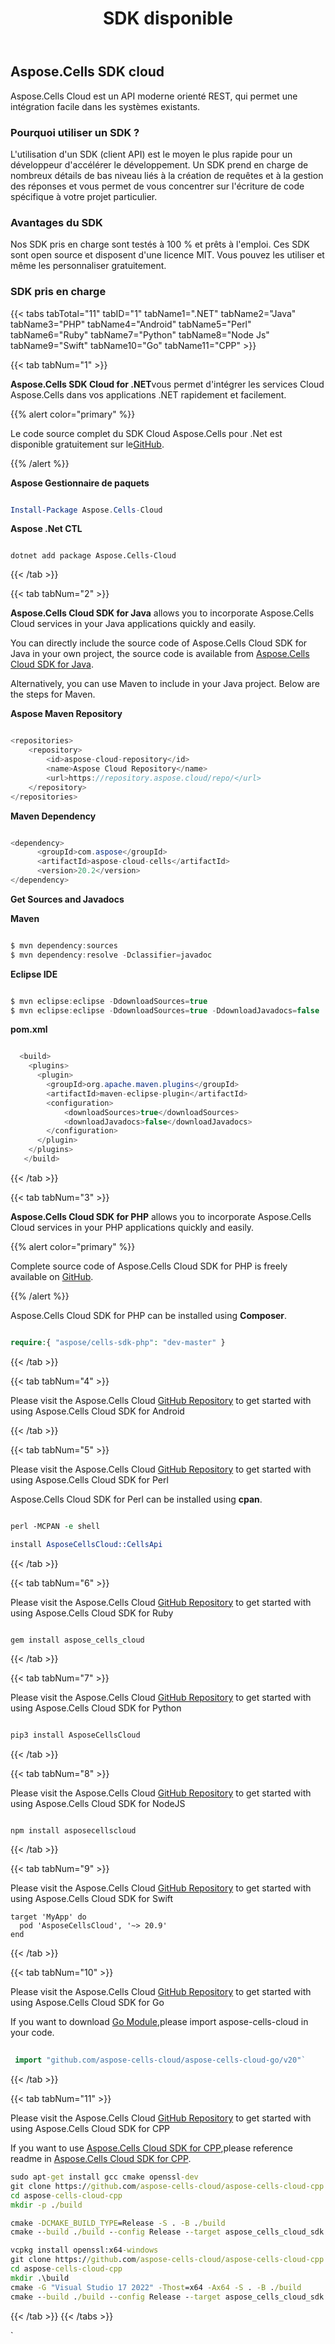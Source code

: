 ﻿---
title: SDK disponible
second_title: Aspose.Cells Cloud Documen
type: docs
url: /fr/available-sdks/
description: Aspose.Cells Cloud prend en charge Excel pour créer, convertir, fusionner, diviser, protéger, opération d'objet interne, etc.
weight: 30
---
## **Aspose.Cells SDK cloud**
Aspose.Cells Cloud est un API moderne orienté REST, qui permet une intégration facile dans les systèmes existants.
### **Pourquoi utiliser un SDK ?**
L'utilisation d'un SDK (client API) est le moyen le plus rapide pour un développeur d'accélérer le développement. Un SDK prend en charge de nombreux détails de bas niveau liés à la création de requêtes et à la gestion des réponses et vous permet de vous concentrer sur l'écriture de code spécifique à votre projet particulier.
### **Avantages du SDK**
Nos SDK pris en charge sont testés à 100 % et prêts à l'emploi. Ces SDK sont open source et disposent d'une licence MIT. Vous pouvez les utiliser et même les personnaliser gratuitement.
### **SDK pris en charge**
{{< tabs tabTotal="11" tabID="1" tabName1=".NET" tabName2="Java" tabName3="PHP" tabName4="Android" tabName5="Perl" tabName6="Ruby" tabName7="Python" tabName8="Node Js" tabName9="Swift" tabName10="Go" tabName11="CPP" >}}

{{< tab tabNum="1" >}}

**Aspose.Cells SDK Cloud for .NET**vous permet d'intégrer les services Cloud Aspose.Cells dans vos applications .NET rapidement et facilement.

{{% alert color="primary" %}} 

 Le code source complet du SDK Cloud Aspose.Cells pour .Net est disponible gratuitement sur le[GitHub](https://github.com/aspose-cells-cloud/aspose-cells-cloud-dotnet).

{{% /alert %}}

**Aspose Gestionnaire de paquets**

```powershell

Install-Package Aspose.Cells-Cloud 

````

**Aspose .Net CTL**


```dotnet

dotnet add package Aspose.Cells-Cloud 

```



{{< /tab >}}

{{< tab tabNum="2" >}}

**Aspose.Cells Cloud SDK for Java** allows you to incorporate Aspose.Cells Cloud services in your Java applications quickly and easily.

You can directly include the source code of Aspose.Cells Cloud SDK for Java in your own project, the source code is available from [Aspose.Cells Cloud SDK for Java](https://github.com/aspose-cells-cloud/aspose-cells-cloud-java).

Alternatively, you can use Maven to include in your Java project. Below are the steps for Maven.

**Aspose Maven Repository**

```java

<repositories>
    <repository>
        <id>aspose-cloud-repository</id>
        <name>Aspose Cloud Repository</name>
        <url>https://repository.aspose.cloud/repo/</url>
    </repository>
</repositories>

```

**Maven Dependency**

```java

<dependency>
      <groupId>com.aspose</groupId>
      <artifactId>aspose-cloud-cells</artifactId>
      <version>20.2</version>
</dependency>

```

**Get Sources and Javadocs**

**Maven**

```java

$ mvn dependency:sources
$ mvn dependency:resolve -Dclassifier=javadoc

```

**Eclipse IDE**

```java

$ mvn eclipse:eclipse -DdownloadSources=true
$ mvn eclipse:eclipse -DdownloadSources=true -DdownloadJavadocs=false

```

**pom.xml**

```java

  <build>
    <plugins>
      <plugin>
        <groupId>org.apache.maven.plugins</groupId>
        <artifactId>maven-eclipse-plugin</artifactId>
        <configuration>
            <downloadSources>true</downloadSources>
            <downloadJavadocs>false</downloadJavadocs>
        </configuration>
      </plugin>
    </plugins>
   </build>

```

{{< /tab >}}

{{< tab tabNum="3" >}}

**Aspose.Cells Cloud SDK for PHP** allows you to incorporate Aspose.Cells Cloud services in your PHP applications quickly and easily.

{{% alert color="primary" %}} 

Complete source code of Aspose.Cells Cloud SDK for PHP is freely available on [GitHub](https://github.com/aspose-cells-cloud/aspose-cells-cloud-php).

{{% /alert %}}

Aspose.Cells Cloud SDK for PHP can be installed using **Composer**.

```php

require:{ "aspose/cells-sdk-php": "dev-master" }

```

{{< /tab >}}

{{< tab tabNum="4" >}}

Please visit the Aspose.Cells Cloud [GitHub Repository](https://github.com/aspose-cells-cloud/aspose-cells-cloud-android) to get started with using Aspose.Cells Cloud SDK for Android

{{< /tab >}}

{{< tab tabNum="5" >}}

Please visit the Aspose.Cells Cloud [GitHub Repository](https://github.com/aspose-cells-cloud/aspose-cells-cloud-perl) to get started with using Aspose.Cells Cloud SDK for Perl

Aspose.Cells Cloud SDK for Perl can be installed using **cpan**.

```perl

perl -MCPAN -e shell

install AsposeCellsCloud::CellsApi

```

{{< /tab >}}

{{< tab tabNum="6" >}}

Please visit the Aspose.Cells Cloud [GitHub Repository](https://github.com/aspose-cells-cloud/aspose-cells-cloud-ruby) to get started with using Aspose.Cells Cloud SDK for Ruby

```ruby

gem install aspose_cells_cloud

```

{{< /tab >}}

{{< tab tabNum="7" >}}

Please visit the Aspose.Cells Cloud [GitHub Repository](https://github.com/aspose-cells-cloud/aspose-cells-cloud-python) to get started with using Aspose.Cells Cloud SDK for Python

```python

pip3 install AsposeCellsCloud

```


{{< /tab >}}

{{< tab tabNum="8" >}}

Please visit the Aspose.Cells Cloud [GitHub Repository](https://github.com/aspose-cells-cloud/aspose-cells-cloud-node) to get started with using Aspose.Cells Cloud SDK for NodeJS

```nodejs

npm install asposecellscloud

```

{{< /tab >}}

{{< tab tabNum="9" >}}

Please visit the Aspose.Cells Cloud [GitHub Repository](https://github.com/aspose-cells-cloud/aspose-cells-cloud-swift) to get started with using Aspose.Cells Cloud SDK for Swift


```console
target 'MyApp' do
  pod 'AsposeCellsCloud', '~> 20.9'
end
```

{{< /tab >}}

{{< tab tabNum="10" >}}

Please visit the Aspose.Cells Cloud [GitHub Repository](https://github.com/aspose-cells-cloud/aspose-cells-cloud-go) to get started with using Aspose.Cells Cloud SDK for Go

If you want to download [Go Module](https://pkg.go.dev),please import aspose-cells-cloud in your code.

```go
 
 import "github.com/aspose-cells-cloud/aspose-cells-cloud-go/v20"`

```

{{< /tab >}}

{{< tab tabNum="11" >}}

Please visit the Aspose.Cells Cloud [GitHub Repository](https://github.com/aspose-cells-cloud/aspose-cells-cloud-cpp) to get started with using Aspose.Cells Cloud SDK for CPP

If you want to use [Aspose.Cells Cloud SDK for CPP](https://github.com/aspose-cells-cloud/aspose-cells-cloud-cpp),please reference readme in [Aspose.Cells Cloud SDK for CPP](https://github.com/aspose-cells-cloud/aspose-cells-cloud-cpp).

```cmd
sudo apt-get install gcc cmake openssl-dev
git clone https://github.com/aspose-cells-cloud/aspose-cells-cloud-cpp
cd aspose-cells-cloud-cpp
mkdir -p ./build

cmake -DCMAKE_BUILD_TYPE=Release -S . -B ./build 
cmake --build ./build --config Release --target aspose_cells_cloud_sdk
```

```cmd
vcpkg install openssl:x64-windows
git clone https://github.com/aspose-cells-cloud/aspose-cells-cloud-cpp
cd aspose-cells-cloud-cpp
mkdir .\build
cmake -G "Visual Studio 17 2022" -Thost=x64 -Ax64 -S . -B ./build
cmake --build ./build --config Release --target aspose_cells_cloud_sdk
```

{{< /tab >}}
{{< /tabs >}}




`
